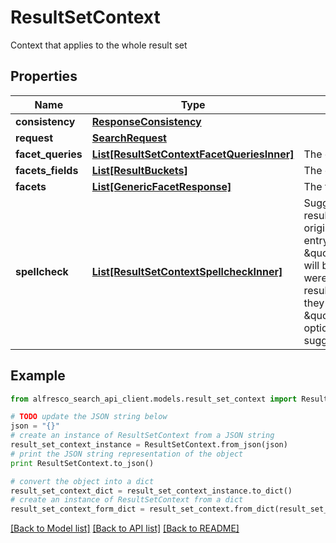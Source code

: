 # ResultSetContext

Context that applies to the whole result set

## Properties
Name | Type | Description | Notes
------------ | ------------- | ------------- | -------------
**consistency** | [**ResponseConsistency**](ResponseConsistency.md) |  | [optional] 
**request** | [**SearchRequest**](SearchRequest.md) |  | [optional] 
**facet_queries** | [**List[ResultSetContextFacetQueriesInner]**](ResultSetContextFacetQueriesInner.md) | The counts from facet queries | [optional] 
**facets_fields** | [**List[ResultBuckets]**](ResultBuckets.md) | The counts from field facets | [optional] 
**facets** | [**List[GenericFacetResponse]**](GenericFacetResponse.md) | The faceted response | [optional] 
**spellcheck** | [**List[ResultSetContextSpellcheckInner]**](ResultSetContextSpellcheckInner.md) | Suggested corrections  If zero results were found for the original query then a single entry of type \&quot;searchInsteadFor\&quot; will be returned. If alternatives were found that return more results than the original query they are returned as \&quot;didYouMean\&quot; options. The highest quality suggestion is first.  | [optional] 

## Example

```python
from alfresco_search_api_client.models.result_set_context import ResultSetContext

# TODO update the JSON string below
json = "{}"
# create an instance of ResultSetContext from a JSON string
result_set_context_instance = ResultSetContext.from_json(json)
# print the JSON string representation of the object
print ResultSetContext.to_json()

# convert the object into a dict
result_set_context_dict = result_set_context_instance.to_dict()
# create an instance of ResultSetContext from a dict
result_set_context_form_dict = result_set_context.from_dict(result_set_context_dict)
```
[[Back to Model list]](../README.md#documentation-for-models) [[Back to API list]](../README.md#documentation-for-api-endpoints) [[Back to README]](../README.md)


